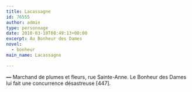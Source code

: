 ```yaml
---
title: Lacassagne
id: 76555
author: admin
type: personnage
date: 2010-03-10T08:49:13+00:00
excerpt: Au Bonheur des Dames
novel:
  - bonheur
main_name: Lacassagne

---
```

**—** Marchand de plumes et fleurs, rue Sainte-Anne. Le Bonheur des Dames lui fait une concurrence désastreuse [447]. 